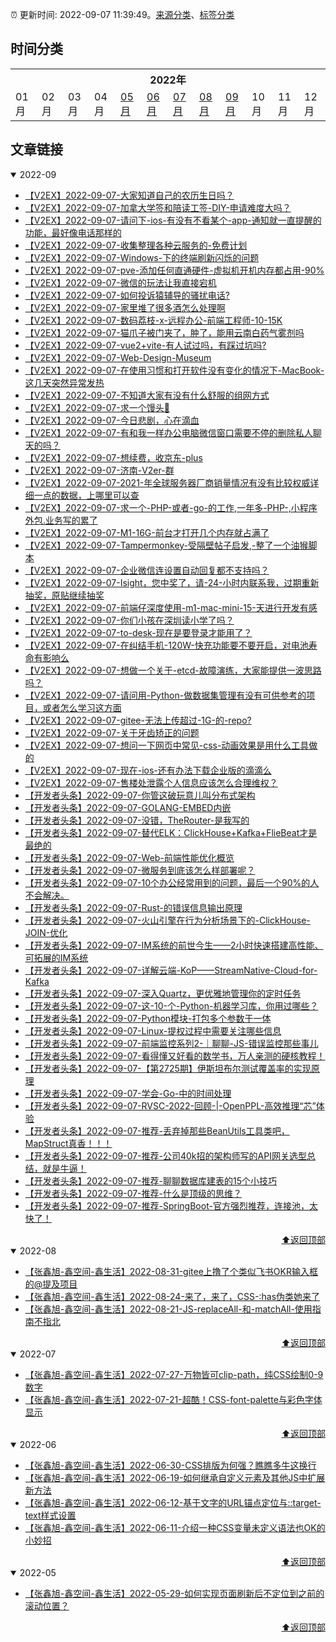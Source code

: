 :alarm_clock: 更新时间: 2022-09-07 11:39:49。[来源分类](./README.md)、[标签分类](./TAGS.md)

## 时间分类

<table>

<tr>
<th colspan="12">2022年</th>
</tr>
<tr>
<td>01月</td>
<td>02月</td>
<td>03月</td>
<td>04月</td>
<td><a href="#2022-05">05月</a></td>
<td><a href="#2022-06">06月</a></td>
<td><a href="#2022-07">07月</a></td>
<td><a href="#2022-08">08月</a></td>
<td><a href="#2022-09">09月</a></td>
<td>10月</td>
<td>11月</td>
<td>12月</td>
</tr>

</table>

## 文章链接

<details open>
<summary id="2022-09">
 2022-09
</summary>


- [【V2EX】2022-09-07-大家知道自己的农历生日吗？](https://www.v2ex.com/t/878428) 
- [【V2EX】2022-09-07-加拿大学签和陪读工签-DIY-申请难度大吗？](https://www.v2ex.com/t/878427) 
- [【V2EX】2022-09-07-请问下-ios-有没有不看某个-app-通知就一直提醒的功能，最好像电话那样的](https://www.v2ex.com/t/878424) 
- [【V2EX】2022-09-07-收集整理各种云服务的-免费计划](https://www.v2ex.com/t/878423) 
- [【V2EX】2022-09-07-Windows-下的终端刷新闪烁的问题](https://www.v2ex.com/t/878422) 
- [【V2EX】2022-09-07-pve-添加任何直通硬件-虚拟机开机内存都占用-90%](https://www.v2ex.com/t/878421) 
- [【V2EX】2022-09-07-微信的玩法让我直接宕机](https://www.v2ex.com/t/878420) 
- [【V2EX】2022-09-07-如何投诉猿辅导的骚扰电话?](https://www.v2ex.com/t/878418) 
- [【V2EX】2022-09-07-家里堆了很多酒怎么处理啊](https://www.v2ex.com/t/878417) 
- [【V2EX】2022-09-07-数码荔枝-x-远程办公-前端工程师-10-15K](https://www.v2ex.com/t/878416) 
- [【V2EX】2022-09-07-猫爪子被门夹了，肿了，能用云南白药气雾剂吗](https://www.v2ex.com/t/878414) 
- [【V2EX】2022-09-07-vue2+vite-有人试过吗，有踩过坑吗?](https://www.v2ex.com/t/878413) 
- [【V2EX】2022-09-07-Web-Design-Museum](https://www.v2ex.com/t/878412) 
- [【V2EX】2022-09-07-在使用习惯和打开软件没有变化的情况下-MacBook-这几天突然异常发热](https://www.v2ex.com/t/878411) 
- [【V2EX】2022-09-07-不知道大家有没有什么舒服的组网方式](https://www.v2ex.com/t/878409) 
- [【V2EX】2022-09-07-求一个馒头💊](https://www.v2ex.com/t/878406) 
- [【V2EX】2022-09-07-今日悲剧，心在滴血](https://www.v2ex.com/t/878405) 
- [【V2EX】2022-09-07-有和我一样办公电脑微信窗口需要不停的删除私人聊天的吗？](https://www.v2ex.com/t/878404) 
- [【V2EX】2022-09-07-想续费，收京东-plus](https://www.v2ex.com/t/878403) 
- [【V2EX】2022-09-07-济南-V2er-群](https://www.v2ex.com/t/878402) 
- [【V2EX】2022-09-07-2021-年全球服务器厂商销量情况有没有比较权威详细一点的数据，上哪里可以查](https://www.v2ex.com/t/878400) 
- [【V2EX】2022-09-07-求一个-PHP-或者-go-的工作,一年多-PHP-,小程序外包.业务写的累了](https://www.v2ex.com/t/878399) 
- [【V2EX】2022-09-07-M1-16G-前台才打开几个内存就占满了](https://www.v2ex.com/t/878397) 
- [【V2EX】2022-09-07-Tampermonkey-受隔壁帖子启发,-整了一个油猴脚本](https://www.v2ex.com/t/878396) 
- [【V2EX】2022-09-07-企业微信连设置自动回复都不支持吗？](https://www.v2ex.com/t/878393) 
- [【V2EX】2022-09-07-Isight，您中奖了，请-24-小时内联系我，过期重新抽奖，原贴继续抽奖](https://www.v2ex.com/t/878392) 
- [【V2EX】2022-09-07-前端仔深度使用-m1-mac-mini-15-天进行开发有感](https://www.v2ex.com/t/878390) 
- [【V2EX】2022-09-07-你们小孩在深圳读小学了吗？](https://www.v2ex.com/t/878389) 
- [【V2EX】2022-09-07-to-desk-现在是要登录才能用了？](https://www.v2ex.com/t/878388) 
- [【V2EX】2022-09-07-在纠结手机-120W-快充功能要不要开启，对电池寿命有影响么](https://www.v2ex.com/t/878387) 
- [【V2EX】2022-09-07-想做一个关于-etcd-故障演练，大家能提供一波思路吗？](https://www.v2ex.com/t/878386) 
- [【V2EX】2022-09-07-请问用-Python-做数据集管理有没有可供参考的项目，或者怎么学习这方面](https://www.v2ex.com/t/878385) 
- [【V2EX】2022-09-07-gitee-无法上传超过-1G-的-repo?](https://www.v2ex.com/t/878384) 
- [【V2EX】2022-09-07-关于牙齿矫正的问题](https://www.v2ex.com/t/878383) 
- [【V2EX】2022-09-07-想问一下网页中常见-css-动画效果是用什么工具做的](https://www.v2ex.com/t/878382) 
- [【V2EX】2022-09-07-现在-ios-还有办法下载企业版的滴滴么](https://www.v2ex.com/t/878380) 
- [【V2EX】2022-09-07-售楼处泄露个人信息应该怎么合理维权？](https://www.v2ex.com/t/878379) 
- [【开发者头条】2022-09-07-你管这破玩意儿叫分布式架构](https://toutiao.io/k/m06auny) 
- [【开发者头条】2022-09-07-GOLANG-EMBED内嵌](https://toutiao.io/k/klvmt7x) 
- [【开发者头条】2022-09-07-没错，TheRouter-是我写的](https://toutiao.io/k/1dvdb3m) 
- [【开发者头条】2022-09-07-替代ELK：ClickHouse+Kafka+FlieBeat才是最绝的](https://toutiao.io/k/de2qkk6) 
- [【开发者头条】2022-09-07-Web-前端性能优化概览](https://toutiao.io/k/xl9ix6r) 
- [【开发者头条】2022-09-07-微服务到底该怎么样部署呢？](https://toutiao.io/k/lqzkl32) 
- [【开发者头条】2022-09-07-10个办公经常用到的问题，最后一个90%的人不会解决。](https://toutiao.io/k/pcngha2) 
- [【开发者头条】2022-09-07-Rust-的错误信息输出原理](https://toutiao.io/k/ls567aj) 
- [【开发者头条】2022-09-07-火山引擎在行为分析场景下的-ClickHouse-JOIN-优化](https://toutiao.io/k/y4drdgz) 
- [【开发者头条】2022-09-07-IM系统的前世今生——2小时快速搭建高性能、可拓展的IM系统](https://toutiao.io/k/4uqg4qt) 
- [【开发者头条】2022-09-07-详解云端-KoP——StreamNative-Cloud-for-Kafka](https://toutiao.io/k/2kwzmk7) 
- [【开发者头条】2022-09-07-深入Quartz，更优雅地管理你的定时任务](https://toutiao.io/k/7aypp0j) 
- [【开发者头条】2022-09-07-这-10-个-Python-机器学习库，你用过哪些？](https://toutiao.io/k/tl3kd28) 
- [【开发者头条】2022-09-07-Python模块-打包多个参数于一体](https://toutiao.io/k/rlbhi7l) 
- [【开发者头条】2022-09-07-Linux-提权过程中需要关注哪些信息](https://toutiao.io/k/i3jgasp) 
- [【开发者头条】2022-09-07-前端监控系列2-｜聊聊-JS-错误监控那些事儿](https://toutiao.io/k/sweepd9) 
- [【开发者头条】2022-09-07-看得懂又好看的数学书，万人亲测的硬核教程！](https://toutiao.io/k/wp40679) 
- [【开发者头条】2022-09-07-【第2725期】伊斯坦布尔测试覆盖率的实现原理](https://toutiao.io/k/ndkh02o) 
- [【开发者头条】2022-09-07-学会-Go-中的时间处理](https://toutiao.io/k/0prubyv) 
- [【开发者头条】2022-09-07-RVSC-2022-回顾-|-OpenPPL-高效推理“芯”体验](https://toutiao.io/k/s3gnuqw) 
- [【开发者头条】2022-09-07-推荐-丢弃掉那些BeanUtils工具类吧，MapStruct真香！！！](https://toutiao.io/k/6muqkam) 
- [【开发者头条】2022-09-07-推荐-公司40k招的架构师写的API网关选型总结，就是牛逼！](https://toutiao.io/k/kyi9yzt) 
- [【开发者头条】2022-09-07-推荐-聊聊数据库建表的15个小技巧](https://toutiao.io/k/uym7cfr) 
- [【开发者头条】2022-09-07-推荐-什么是顶级的思维？](https://toutiao.io/k/ulqvlcd) 
- [【开发者头条】2022-09-07-推荐-SpringBoot-官方强烈推荐，连接池，太快了！](https://toutiao.io/k/zumxh7v) 

<div align="right"><a href="#时间分类">⬆返回顶部</a></div>
</details>

<details open>
<summary id="2022-08">
 2022-08
</summary>


- [【张鑫旭-鑫空间-鑫生活】2022-08-31-gitee上撸了个类似飞书OKR输入框的@提及项目](https://www.zhangxinxu.com/wordpress/2022/08/gitee-feishu-okr-at-mention/) 
- [【张鑫旭-鑫空间-鑫生活】2022-08-24-来了，来了，CSS-:has伪类她来了](https://www.zhangxinxu.com/wordpress/2022/08/css-has-pseudo-class/) 
- [【张鑫旭-鑫空间-鑫生活】2022-08-21-JS-replaceAll-和-matchAll-使用指南不指北](https://www.zhangxinxu.com/wordpress/2022/08/js-replaceall-matchall/) 

<div align="right"><a href="#时间分类">⬆返回顶部</a></div>
</details>

<details open>
<summary id="2022-07">
 2022-07
</summary>


- [【张鑫旭-鑫空间-鑫生活】2022-07-27-万物皆可clip-path，纯CSS绘制0-9数字](https://www.zhangxinxu.com/wordpress/2022/07/clip-path-css-number/) 
- [【张鑫旭-鑫空间-鑫生活】2022-07-21-超酷！CSS-font-palette与彩色字体显示](https://www.zhangxinxu.com/wordpress/2022/07/css-font-palette/) 

<div align="right"><a href="#时间分类">⬆返回顶部</a></div>
</details>

<details open>
<summary id="2022-06">
 2022-06
</summary>


- [【张鑫旭-鑫空间-鑫生活】2022-06-30-CSS排版为何强？瞧瞧多牛这换行](https://www.zhangxinxu.com/wordpress/2022/06/css-line-break-word-wrap-all/) 
- [【张鑫旭-鑫空间-鑫生活】2022-06-19-如何继承自定义元素及其他JS中扩展新方法](https://www.zhangxinxu.com/wordpress/2022/06/js-extend-class-custom-elements/) 
- [【张鑫旭-鑫空间-鑫生活】2022-06-12-基于文字的URL锚点定位与::target-text样式设置](https://www.zhangxinxu.com/wordpress/2022/06/url-anchor-target-text/) 
- [【张鑫旭-鑫空间-鑫生活】2022-06-11-介绍一种CSS变量未定义语法也OK的小妙招](https://www.zhangxinxu.com/wordpress/2022/06/css-var-optional-empty-trick/) 

<div align="right"><a href="#时间分类">⬆返回顶部</a></div>
</details>

<details open>
<summary id="2022-05">
 2022-05
</summary>


- [【张鑫旭-鑫空间-鑫生活】2022-05-29-如何实现页面刷新后不定位到之前的滚动位置？](https://www.zhangxinxu.com/wordpress/2022/05/history-scrollrestoration/) 

<div align="right"><a href="#时间分类">⬆返回顶部</a></div>
</details>

